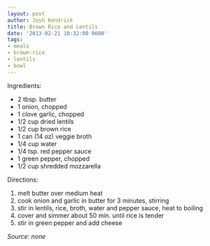 ```yaml
---
layout: post
author: Josh Kendrick
title: Brown Rice and Lentils
date: '2013-02-21 10:32:00 0600'
tags:
- meals
- brown-rice
- lentils
- bowl
---
```


Ingredients:
* 2 tbsp. butter
* 1 onion, chopped
* 1 clove garlic, chopped
* 1/2 cup dried lentils
* 1/2 cup brown rice
* 1 can (14 oz) veggie broth
* 1/4 cup water
* 1/4 tsp. red pepper sauce
* 1 green pepper, chopped
* 1/2 cup shredded mozzarella

Directions:
1. melt butter over medium heat
2. cook onion and garlic in butter for 3 minutes, stirring
3. stir in lentils, rice, broth, water and pepper sauce, heat to boiling
4. cover and simmer about 50 min. until rice is tender
5. stir in green pepper and add cheese

*Source: none*